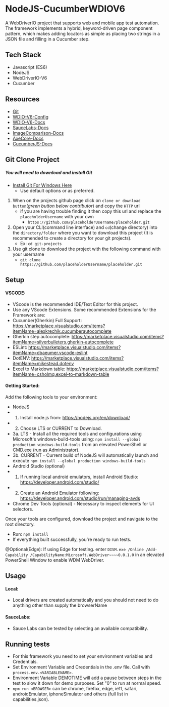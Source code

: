 NodeJS-CucumberWDIOV6
======

A WebDriverIO project that supports web and mobile app test automation. The framework implements a hybrid,
 keyword-driven page component pattern, which makes adding locators as simple as placing two strings in a 
 JSON file and filling in a Cucumber step.
## Tech Stack 

* Javascript (ES6)
* NodeJS
* WebDriverIO-V6
* Cucumber

Resources
---
- [Git](https://git-scm.com/docs)
- [WDIO-V6-Config](https://webdriver.io/docs/gettingstarted.html)
- [WDIO-V6-Docs](https://webdriver.io/docs/api.html)
- [SauceLabs-Docs](https://wiki.saucelabs.com/display/DOCS/Test+Configuration+Options)
- [ImageComparison-Docs](https://github.com/wswebcreation/webdriver-image-comparison/blob/master/docs/OPTIONS.md#compare-options)
- [AxeCore-Docs](https://www.deque.com/axe/axe-for-web/documentation/)
- [CucumberJS-Docs](https://cucumber.io/docs/installation/javascript/)

Git Clone Project
---

##### You will need to download and install Git
- [Install Git For Windows Here](https://git-scm.com/download/win) 
    - Use default options or as preferred.
1. When on the projects github page click on `clone or download button`(_green button below contributor_) and copy the `HTTP` url
    - if you are having trouble finding it then copy this url and replace the `placeholderUsername` with your own
        - `https://github.com/placeholderUsername/placeholder.git`
2. Open your CLI(command line interface) and `cd`(change directory) into the `directory/folder` where you want to download this project (It is recommended to create a directory for your git projects). 
    - Ex: `cd git-projects`
3. Use git clone to download the project with the following command with your username
    - `git clone https://github.com/placeholderUsername/placeholder.git`

Setup
---

#### **VSCODE:**
* VScode is the recommended IDE/Text Editor for this project.
* Use any VScode Extensions. Some recommended Extensions for the Framework are: 
* Cucumber(Gherkin) Full Support: https://marketplace.visualstudio.com/items?itemName=alexkrechik.cucumberautocomplete
* Gherkin step autocomplete: https://marketplace.visualstudio.com/items?itemName=silverbulleters.gherkin-autocomplete
* ESLint: https://marketplace.visualstudio.com/items?itemName=dbaeumer.vscode-eslint
* DotENV: https://marketplace.visualstudio.com/items?itemName=mikestead.dotenv
* Excel to Markdown table: https://marketplace.visualstudio.com/items?itemName=csholmq.excel-to-markdown-table

#### **Getting Started:**
Add the following tools to your environment:

* NodeJS
* 1. Install node.js from: https://nodejs.org/en/download/
* 2. Choose LTS or CURRENT to Download.
* 3a. LTS - Install all the required tools and configurations using Microsoft's windows-build-tools using: `npm install --global production windows-build-tools` from an elevated         PowerShell or CMD.exe (run as Administrator). 
* 3b. CURRENT - Current build of NodeJS will automatically launch and execute `npm install --global production windows-build-tools`
* Android Studio (optional)
* 1. If running local android emulators, install Android Studio: https://developer.android.com/studio/
* 2. Create an Android Emulator following: https://developer.android.com/studio/run/managing-avds
* Chrome Dev Tools (optional) - Necessary to inspect elements for UI selectors.

Once your tools are configured, download the project and navigate to the root directory. 

* Run: `npm install`
* If everything built successfully, you're ready to run tests.

@Optional(Edge): If using Edge for testing. enter `DISM.exe /Online /Add-Capability /CapabilityName:Microsoft.WebDriver~~~~0.0.1.0` in an elevated PowerShell Window to enable WDM WebDriver.

Usage
---

#### **Local:**
- Local drivers are created automatically and you should not need to do anything other than supply the browserName

#### **SauceLabs:**
- Sauce Labs can be tested by selecting an available compatibility.

Running tests
----  

* For this framework you need to set your environment variables and Credentials.
* Set Environment Variable and Credentials in the .env file. Call with `process.env.<VARIABLENAME>`.
* Environment Variable DEMOTIME will add a pause between steps in the test to slow it down for demo purposes. Set "0" to run at normal speed.
* `npm run <BROWSER>` <BROWSER> can be chrome, firefox, edge, ie11, safari, androidEmulator, iphoneSimulator and others (full list in capabilities.json).
